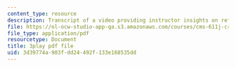 ```yaml
---
content_type: resource
description: Transcript of a video providing instructor insights on refining the course.
file: https://ol-ocw-studio-app-qa.s3.amazonaws.com/courses/cms-611j-creating-video-games-fall-2014/3d39774a903fdd24492f133e168535dd_CrS0ndCbsro.pdf
file_type: application/pdf
resourcetype: Document
title: 3play pdf file
uid: 3d39774a-903f-dd24-492f-133e168535dd
---
```

